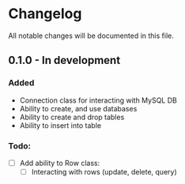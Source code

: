 # Changelog
All notable changes will be documented in this file.

## 0.1.0 - In development
### Added
- Connection class for interacting with MySQL DB
- Ability to create, and use databases
- Ability to create and drop tables
- Ability to insert into table
### Todo:
- [ ] Add ability to Row class:
  - [ ] Interacting with rows (update, delete, query)
